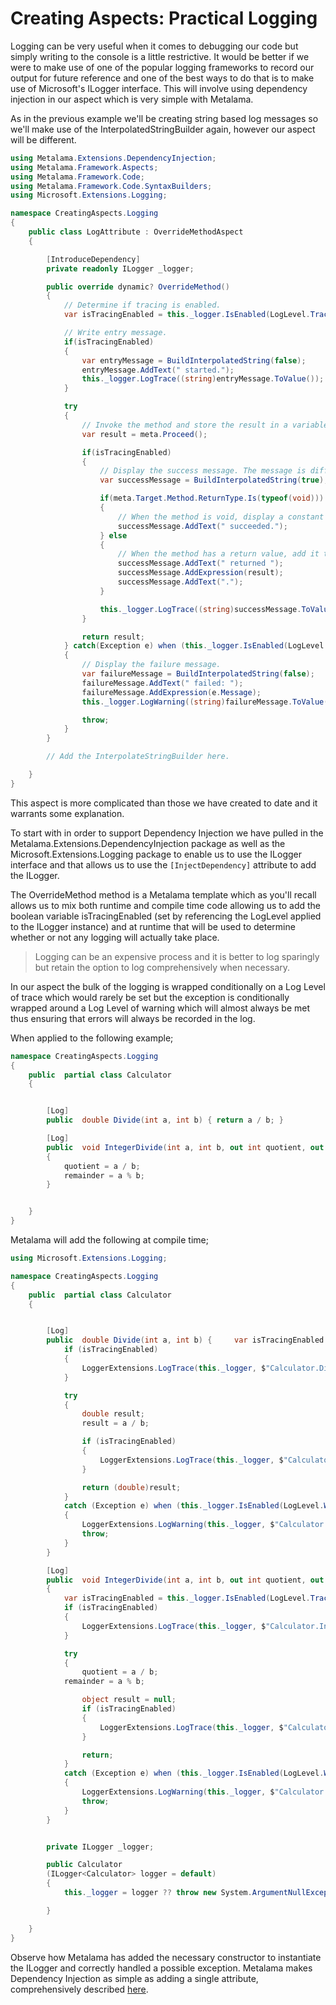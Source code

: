 # Creating Aspects: Practical Logging

Logging can be very useful when it comes to debugging our code but simply writing to the console is a little restrictive. It would be better if we were to make use of one of the popular logging frameworks to record our output for future reference and one of the best ways to do that is to make use of Microsoft's ILogger interface. This will involve using dependency injection in our aspect which is very simple with Metalama.

As in the previous example we'll be creating string based log messages so we'll make use of the InterpolatedStringBuilder again, however our aspect will be different.

```c#
using Metalama.Extensions.DependencyInjection;
using Metalama.Framework.Aspects;
using Metalama.Framework.Code;
using Metalama.Framework.Code.SyntaxBuilders;
using Microsoft.Extensions.Logging;

namespace CreatingAspects.Logging
{
    public class LogAttribute : OverrideMethodAspect
    {

        [IntroduceDependency]
        private readonly ILogger _logger;

        public override dynamic? OverrideMethod()
        {
            // Determine if tracing is enabled.
            var isTracingEnabled = this._logger.IsEnabled(LogLevel.Trace);

            // Write entry message.
            if(isTracingEnabled)
            {
                var entryMessage = BuildInterpolatedString(false);
                entryMessage.AddText(" started.");
                this._logger.LogTrace((string)entryMessage.ToValue());
            }

            try
            {
                // Invoke the method and store the result in a variable.
                var result = meta.Proceed();

                if(isTracingEnabled)
                {
                    // Display the success message. The message is different when the method is void.
                    var successMessage = BuildInterpolatedString(true);

                    if(meta.Target.Method.ReturnType.Is(typeof(void)))
                    {
                        // When the method is void, display a constant text.
                        successMessage.AddText(" succeeded.");
                    } else
                    {
                        // When the method has a return value, add it to the message.
                        successMessage.AddText(" returned ");
                        successMessage.AddExpression(result);
                        successMessage.AddText(".");
                    }

                    this._logger.LogTrace((string)successMessage.ToValue());
                }

                return result;
            } catch(Exception e) when (this._logger.IsEnabled(LogLevel.Warning))
            {
                // Display the failure message.
                var failureMessage = BuildInterpolatedString(false);
                failureMessage.AddText(" failed: ");
                failureMessage.AddExpression(e.Message);
                this._logger.LogWarning((string)failureMessage.ToValue());

                throw;
            }
        }

        // Add the InterpolateStringBuilder here.

    }
}
```

This aspect is more complicated than those we have created to date and it warrants some explanation.

To start with in order to support Dependency Injection we have pulled in the Metalama.Extensions.DependencyInjection package as well as the Microsoft.Extensions.Logging package to enable us to use the ILogger interface and that allows us to use the `[InjectDependency]` attribute to add the ILogger.

The OverrideMethod method is a Metalama template which as you'll recall allows us to mix both runtime and compile time code allowing us to add the boolean variable isTracingEnabled (set by referencing the LogLevel applied to the ILogger instance) and at runtime that will be used to determine whether or not any logging will actually take place.

> Logging can be an expensive process and it is better to log sparingly but retain the option to log comprehensively when necessary.

In our aspect the bulk of the logging is wrapped conditionally on a Log Level of trace which would rarely be set but the exception is conditionally wrapped around a Log Level of warning which will almost always be met thus ensuring that errors will always be recorded in the log.

When applied to the following example;

```c#
namespace CreatingAspects.Logging
{
    public  partial class Calculator
    {


        [Log]
        public  double Divide(int a, int b) { return a / b; }

        [Log]
        public  void IntegerDivide(int a, int b, out int quotient, out int remainder)
        {
            quotient = a / b;
            remainder = a % b;
        }


    }
}
```

Metalama will add the following at compile time;

```c#
using Microsoft.Extensions.Logging;

namespace CreatingAspects.Logging
{
    public  partial class Calculator
    {


        [Log]
        public  double Divide(int a, int b) {     var isTracingEnabled = this._logger.IsEnabled(LogLevel.Trace);
            if (isTracingEnabled)
            {
                LoggerExtensions.LogTrace(this._logger, $"Calculator.Divide(a = {{{a}}}, b = {{{b}}}) started.");
            }

            try
            {
                double result;
                result = a / b;

                if (isTracingEnabled)
                {
                    LoggerExtensions.LogTrace(this._logger, $"Calculator.Divide(a = {{{a}}}, b = {{{b}}}) returned {result}.");
                }

                return (double)result;
            }
            catch (Exception e) when (this._logger.IsEnabled(LogLevel.Warning))
            {
                LoggerExtensions.LogWarning(this._logger, $"Calculator.Divide(a = {{{a}}}, b = {{{b}}}) failed: {e.Message}");
                throw;
            }
        }

        [Log]
        public  void IntegerDivide(int a, int b, out int quotient, out int remainder)
        {
            var isTracingEnabled = this._logger.IsEnabled(LogLevel.Trace);
            if (isTracingEnabled)
            {
                LoggerExtensions.LogTrace(this._logger, $"Calculator.IntegerDivide(a = {{{a}}}, b = {{{b}}}, quotient = <out> , remainder = <out> ) started.");
            }

            try
            {
                quotient = a / b;
            remainder = a % b;

                object result = null;
                if (isTracingEnabled)
                {
                    LoggerExtensions.LogTrace(this._logger, $"Calculator.IntegerDivide(a = {{{a}}}, b = {{{b}}}, quotient = {{{quotient}}}, remainder = {{{remainder}}}) succeeded.");
                }

                return;
            }
            catch (Exception e) when (this._logger.IsEnabled(LogLevel.Warning))
            {
                LoggerExtensions.LogWarning(this._logger, $"Calculator.IntegerDivide(a = {{{a}}}, b = {{{b}}}, quotient = <out> , remainder = <out> ) failed: {e.Message}");
                throw;
            }
        }


        private ILogger _logger;

        public Calculator
        (ILogger<Calculator> logger = default)
        {
            this._logger = logger ?? throw new System.ArgumentNullException(nameof(logger));

        }

    }
}
```

Observe how Metalama has added the necessary constructor to instantiate the ILogger and correctly handled a possible exception. Metalama makes Dependency Injection as simple as adding a single attribute, comprehensively described [here](https://doc.postsharp.net/metalama/conceptual/aspects/dependency-injection).
